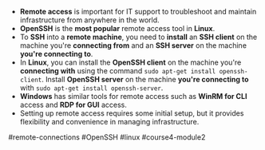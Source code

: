 -   **Remote access** is important for IT support to troubleshoot and maintain infrastructure from anywhere in the world.
-   **OpenSSH** is the **most popular** remote access tool in **Linux**.
-   To **SSH** into a **remote machine**, you need to **install** an **SSH client** on the machine you're **connecting from** and an **SSH server** on the machine **you're connecting to**.
-   In **Linux**, you can install the **OpenSSH client** on the machine you're **connecting with** using the command `sudo apt-get install openssh-client`. Install **OpenSSH server** on the machine **you're connecting to** with `sudo apt-get install openssh-server`.
-   **Windows** has similar tools for remote access such as **WinRM for CLI** access and **RDP for GUI** access.
-   Setting up remote access requires some initial setup, but it provides flexibility and convenience in managing infrastructure.

#remote-connections #OpenSSH #linux #course4-module2 